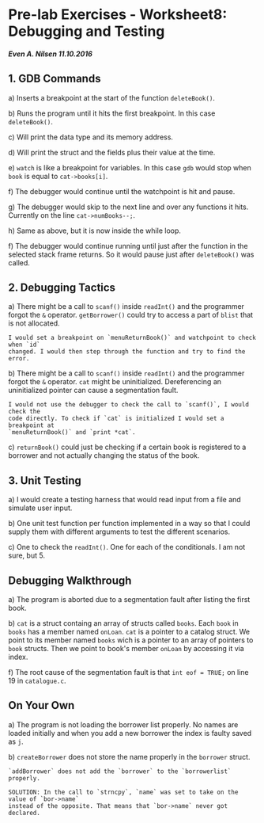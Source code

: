 # Pre-lab Exercises - Worksheet8: Debugging and Testing #
##### Even A. Nilsen	11.10.2016 #####
## 1. GDB Commands ##
a) Inserts a breakpoint at the start of the function `deleteBook()`.

b) Runs the program until it hits the first breakpoint. In this case `deleteBook()`.

c) Will print the data type and its memory address.

d) Will print the struct and the fields plus their value at the time.

e) `watch` is like a breakpoint for variables. In this case `gdb` would stop when
 `book` is equal to `cat->books[i]`.

f) The debugger would continue until the watchpoint is hit and pause.

g) The debugger would skip to the next line and over any functions it hits.
 Currently on the line `cat->numBooks--;`.

h) Same as above, but it is now inside the while loop.

f) The debugger would continue running until just after the function in the selected
 stack frame returns. So it would pause just after `deleteBook()` was called.

## 2. Debugging Tactics ##
a) There might be a call to `scanf()` inside `readInt()` and the programmer forgot
 the `&` operator. 
 `getBorrower()` could try to access a part of `blist` that is not allocated.

    I would set a breakpoint on `menuReturnBook()` and watchpoint to check when `id`
    changed. I would then step through the function and try to find the error.
 
b) There might be a call to `scanf()` inside `readInt()` and the programmer forgot
 the `&` operator. 
 `cat` might be uninitialized. Dereferencing an uninitialized pointer can cause
 a segmentation fault.

    I would not use the debugger to check the call to `scanf()`, I would check the
    code directly. To check if `cat` is initialized I would set a breakpoint at
    `menuReturnBook()` and `print *cat`.

c) `returnBook()` could just be checking if a certain book is registered to a
 borrower and not actually changing the status of the book.

## 3. Unit Testing ##
a) I would create a testing harness that would read input from a file and simulate
 user input.

b) One unit test function per function implemented in a way so that I could supply them 
 with different arguments to test the different scenarios.

c) One to check the `readInt()`. One for each of the conditionals. I am not sure, 
 but 5.

## Debugging Walkthrough ##
a) The program is aborted due to a segmentation fault after listing the first book.

b) `cat` is a struct containg an array of structs called `books`. Each `book` in
 `books` has a member named `onLoan`. `cat` is a pointer to a catalog struct. We
 point to its member named `books` wich is a pointer to an array of pointers to
 `book` structs. Then we point to book's member `onLoan` by accessing it via index.

f) The root cause of the segmentation fault is that `int eof = TRUE;` on line 19
 in `catalogue.c`. 

## On Your Own ##
a) The program is not loading the borrower list properly. No names are loaded
 initially and when you add a new borrower the index is faulty saved as `j`.

b) `createBorrower` does not store the name properly in the `borrower` struct.

    `addBorrower` does not add the `borrower` to the `borrowerlist` properly.

    SOLUTION: In the call to `strncpy`, `name` was set to take on the value of `bor->name`
    instead of the opposite. That means that `bor->name` never got declared.
